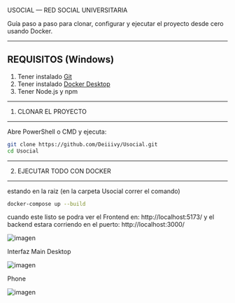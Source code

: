 USOCIAL — RED SOCIAL UNIVERSITARIA

Guía paso a paso para clonar, configurar y ejecutar el proyecto desde cero usando Docker.

--------------------------------------------
REQUISITOS (Windows)
--------------------------------------------

1. Tener instalado [Git](https://git-scm.com/)
2. Tener instalado [Docker Desktop](https://www.docker.com/products/docker-desktop/)
3. Tener Node.js y npm 

--------------------------------------------
1. CLONAR EL PROYECTO
--------------------------------------------

Abre PowerShell o CMD y ejecuta:

```bash
git clone https://github.com/Deiiivy/Usocial.git
cd Usocial
```


--------------------------------------------
 2. EJECUTAR TODO CON DOCKER
--------------------------------------------

estando en la raiz (en la carpeta Usocial correr el comando)

```bash
docker-compose up --build
```

cuando este listo se podra ver el Frontend en: http://localhost:5173/
y el backend estara corriendo en el puerto: http://localhost:3000/

![imagen](https://github.com/user-attachments/assets/e22b3a7f-abc8-4fcd-90ce-2aa3458b51b6)

Interfaz Main Desktop

![imagen](https://github.com/user-attachments/assets/b8e29840-8354-4c6c-9a4e-a49eb33ed5a4)

Phone

![imagen](https://github.com/user-attachments/assets/194689ae-c6bd-4074-a803-7d1087d9def2)





